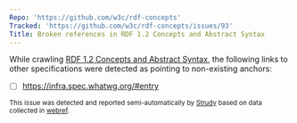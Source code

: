 ```yaml
---
Repo: 'https://github.com/w3c/rdf-concepts'
Tracked: 'https://github.com/w3c/rdf-concepts/issues/93'
Title: Broken references in RDF 1.2 Concepts and Abstract Syntax
---
```


While crawling [RDF 1.2 Concepts and Abstract Syntax](https://w3c.github.io/rdf-concepts/spec/), the following links to other specifications were detected as pointing to non-existing anchors:
* [ ] https://infra.spec.whatwg.org/#entry

<sub>This issue was detected and reported semi-automatically by [Strudy](https://github.com/w3c/strudy/) based on data collected in [webref](https://github.com/w3c/webref/).</sub>
